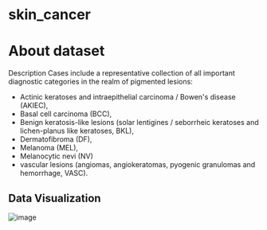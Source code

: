 # skin_cancer
# About dataset
Description
Cases include a representative collection of all important diagnostic categories in the realm of pigmented lesions:

+ Actinic keratoses and intraepithelial carcinoma / Bowen's disease (AKIEC),
+ Basal cell carcinoma (BCC),
+ Benign keratosis-like lesions (solar lentigines / seborrheic keratoses and lichen-planus like keratoses, BKL),
+ Dermatofibroma (DF),
+ Melanoma (MEL),
+ Melanocytic nevi (NV)
+ vascular lesions (angiomas, angiokeratomas, pyogenic granulomas and hemorrhage, VASC).

## Data Visualization
![image](https://user-images.githubusercontent.com/89575378/163764580-e24b2fc4-648b-4f92-b143-7691adce2784.png)

